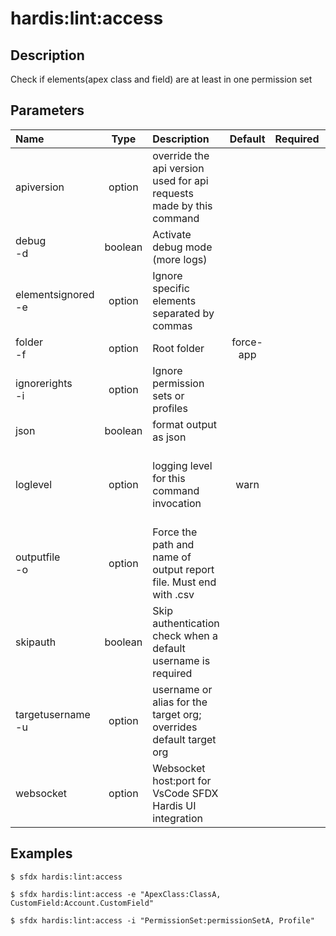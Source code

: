 <!-- This file has been generated with command 'sfdx hardis:doc:plugin:generate'. Please do not update it manually or it may be overwritten -->
# hardis:lint:access

## Description

Check if elements(apex class and field) are at least in one permission set

## Parameters

|Name|Type|Description|Default|Required|Options|
|:---|:--:|:----------|:-----:|:------:|:-----:|
|apiversion|option|override the api version used for api requests made by this command||||
|debug<br/>-d|boolean|Activate debug mode (more logs)||||
|elementsignored<br/>-e|option|Ignore specific elements separated by commas||||
|folder<br/>-f|option|Root folder|force-app|||
|ignorerights<br/>-i|option|Ignore permission sets or profiles||||
|json|boolean|format output as json||||
|loglevel|option|logging level for this command invocation|warn||trace<br/>debug<br/>info<br/>warn<br/>error<br/>fatal|
|outputfile<br/>-o|option|Force the path and name of output report file. Must end with .csv||||
|skipauth|boolean|Skip authentication check when a default username is required||||
|targetusername<br/>-u|option|username or alias for the target org; overrides default target org||||
|websocket|option|Websocket host:port for VsCode SFDX Hardis UI integration||||

## Examples

```shell
$ sfdx hardis:lint:access
```

```shell
$ sfdx hardis:lint:access -e "ApexClass:ClassA, CustomField:Account.CustomField"
```

```shell
$ sfdx hardis:lint:access -i "PermissionSet:permissionSetA, Profile"
```


